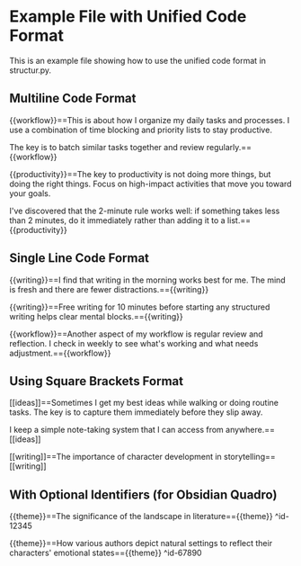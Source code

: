 # Example File with Unified Code Format

This is an example file showing how to use the unified code format in structur.py.

## Multiline Code Format

{{workflow}}==This is about how I organize my daily tasks and processes. I use a combination of time blocking and priority lists to stay productive.

The key is to batch similar tasks together and review regularly.=={{workflow}}

{{productivity}}==The key to productivity is not doing more things, but doing the right things. Focus on high-impact activities that move you toward your goals.

I've discovered that the 2-minute rule works well: if something takes less than 2 minutes, do it immediately rather than adding it to a list.=={{productivity}}

## Single Line Code Format

{{writing}}==I find that writing in the morning works best for me. The mind is fresh and there are fewer distractions.=={{writing}}

{{writing}}==Free writing for 10 minutes before starting any structured writing helps clear mental blocks.=={{writing}}

{{workflow}}==Another aspect of my workflow is regular review and reflection. I check in weekly to see what's working and what needs adjustment.=={{workflow}}

## Using Square Brackets Format

[[ideas]]==Sometimes I get my best ideas while walking or doing routine tasks. The key is to capture them immediately before they slip away.

I keep a simple note-taking system that I can access from anywhere.==[[ideas]]

[[writing]]==The importance of character development in storytelling==[[writing]]

## With Optional Identifiers (for Obsidian Quadro)

{{theme}}==The significance of the landscape in literature=={{theme}} ^id-12345

{{theme}}==How various authors depict natural settings to reflect their characters' emotional states=={{theme}} ^id-67890 